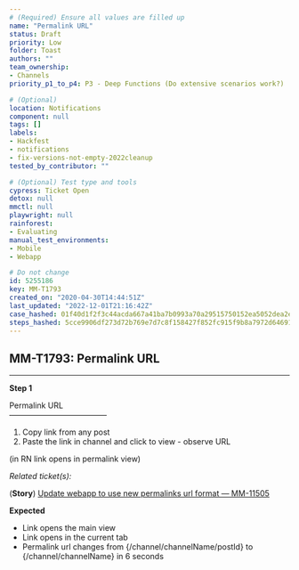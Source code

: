 ```yaml
---
# (Required) Ensure all values are filled up
name: "Permalink URL"
status: Draft
priority: Low
folder: Toast
authors: ""
team_ownership: 
- Channels
priority_p1_to_p4: P3 - Deep Functions (Do extensive scenarios work?)

# (Optional)
location: Notifications
component: null
tags: []
labels: 
- Hackfest
- notifications
- fix-versions-not-empty-2022cleanup
tested_by_contributor: ""

# (Optional) Test type and tools
cypress: Ticket Open
detox: null
mmctl: null
playwright: null
rainforest: 
- Evaluating
manual_test_environments: 
- Mobile
- Webapp

# Do not change
id: 5255186
key: MM-T1793
created_on: "2020-04-30T14:44:51Z"
last_updated: "2022-12-01T21:16:42Z"
case_hashed: 01f40d1f2f3c44acda667a41ba7b0993a70a29515750152ea5052dea2e359bf3116e37408ade8434dc58c2d0b11d348c
steps_hashed: 5cce9906df273d72b769e7d7c8f158427f852fc915f9b8a7972d646918e54e1da17313baa6e53c9684d3b1d02b08e26d
---
```


<!-- (Auto-generated) Based on frontmatter's "key" and "name" -->

## MM-T1793: Permalink URL

---

**Step 1**

Permalink URL\
–––––––––––––––––––––––––

1. Copy link from any post
2. Paste the link in channel and click to view - observe URL

(in RN link opens in permalink view)

_Related ticket(s):_

(**Story**) [Update webapp to use new permalinks url format — MM-11505](https://mattermost.atlassian.net/browse/MM-11505)

**Expected**

- Link opens the main view
- Link opens in the current tab
- Permalink url changes from {/channel/channelName/postId} to {/channel/channelName} in 6 seconds
